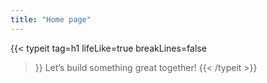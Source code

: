 ```yaml
---
title: "Home page"
---
```


{{< typeit 
  tag=h1
  lifeLike=true
  breakLines=false
>}}
Let’s build something great together!
{{< /typeit >}}